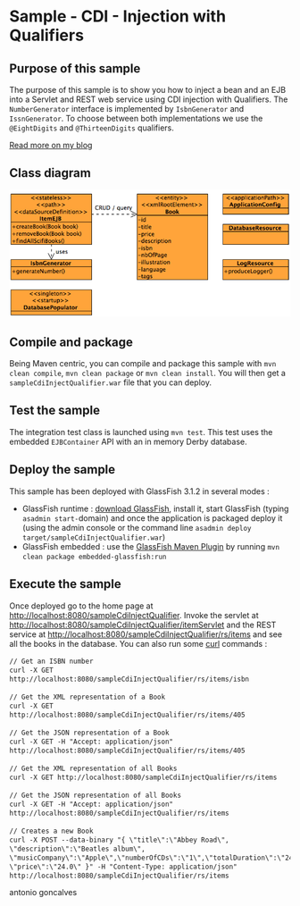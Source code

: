 # Sample - CDI - Injection with Qualifiers

## Purpose of this sample

The purpose of this sample is to show you how to inject a bean and an EJB into a Servlet and REST web service using CDI injection with Qualifiers. The `NumberGenerator` interface is implemented by `IsbnGenerator` and `IssnGenerator`. To choose between both implementations we use the `@EightDigits` and `@ThirteenDigits` qualifiers.

[Read more on my blog](http://agoncal.wordpress.com/2012/01/16/wytiwyr-what-you-test-is-what-you-run/)

## Class diagram

![image](https://github.com/agoncal/agoncal-sample-arquilian/raw/master/01-wytiwyr/src/main/webapp/classdiag.png)

## Compile and package

Being Maven centric, you can compile and package this sample with `mvn clean compile`, `mvn clean package` or `mvn clean install`. You will then get a `sampleCdiInjectQualifier.war` file that you can deploy.

## Test the sample

The integration test class is launched using `mvn test`. This test uses the embedded `EJBContainer` API with an in memory Derby database.

## Deploy the sample

This sample has been deployed with GlassFish 3.1.2 in several modes :

* GlassFish runtime : [download GlassFish](http://glassfish.java.net/public/downloadsindex.html), install it, start GlassFish (typing `asadmin start-`domain) and once the application is packaged deploy it (using the admin console or the command line `asadmin deploy target/sampleCdiInjectQualifier.war`)
* GlassFish embedded : use the [GlassFish Maven Plugin](http://maven-glassfish-plugin.java.net/) by running `mvn clean package embedded-glassfish:run`

## Execute the sample

Once deployed go to the home page at [http://localhost:8080/sampleCdiInjectQualifier](). Invoke the servlet at [http://localhost:8080/sampleCdiInjectQualifier/itemServlet]() and the REST service at [http://localhost:8080/sampleCdiInjectQualifier/rs/items]() and see all the books in the database. You can also run some [curl](http://curl.haxx.se/) commands :

	// Get an ISBN number
	curl -X GET http://localhost:8080/sampleCdiInjectQualifier/rs/items/isbn

	// Get the XML representation of a Book
	curl -X GET http://localhost:8080/sampleCdiInjectQualifier/rs/items/405

	// Get the JSON representation of a Book
	curl -X GET -H "Accept: application/json" http://localhost:8080/sampleCdiInjectQualifier/rs/items/405

	// Get the XML representation of all Books
	curl -X GET http://localhost:8080/sampleCdiInjectQualifier/rs/items

	// Get the JSON representation of all Books
	curl -X GET -H "Accept: application/json" http://localhost:8080/sampleCdiInjectQualifier/rs/items

	// Creates a new Book
	curl -X POST --data-binary "{ \"title\":\"Abbey Road\", \"description\":\"Beatles album\", \"musicCompany\":\"Apple\",\"numberOfCDs\":\"1\",\"totalDuration\":\"241\", \"price\":\"24.0\" }" -H "Content-Type: application/json" http://localhost:8080/sampleCdiInjectQualifier/rs/items

<div class="footer">
    <span class="footerTitle"><span class="uc">a</span>ntonio <span class="uc">g</span>oncalves</span>
</div>